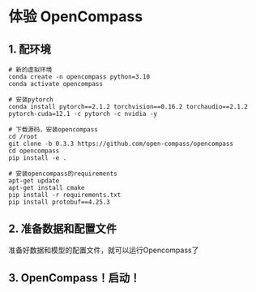 # 体验 OpenCompass 

## 1. 配环境

```
# 新的虚拟环境
conda create -n opencompass python=3.10
conda activate opencompass

# 安装pytorch
conda install pytorch==2.1.2 torchvision==0.16.2 torchaudio==2.1.2 pytorch-cuda=12.1 -c pytorch -c nvidia -y

# 下载源码，安装opencompass
cd /root
git clone -b 0.3.3 https://github.com/open-compass/opencompass
cd opencompass
pip install -e .

# 安装opencompass的requirements
apt-get update
apt-get install cmake
pip install -r requirements.txt
pip install protobuf==4.25.3
```

## 2. 准备数据和配置文件

准备好数据和模型的配置文件，就可以运行Opencompass了

## 3. OpenCompass！启动！

